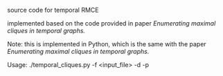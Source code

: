 
source code for temporal RMCE

implemented based on the code provided in paper *Enumerating maximal cliques in temporal graphs.*

Note: this is implemented in Python, which is the same with the paper *Enumerating maximal cliques in temporal graphs.*

Usage: ./temporal_cliques.py -f <input_file> -d <delta> -p <pivot>


